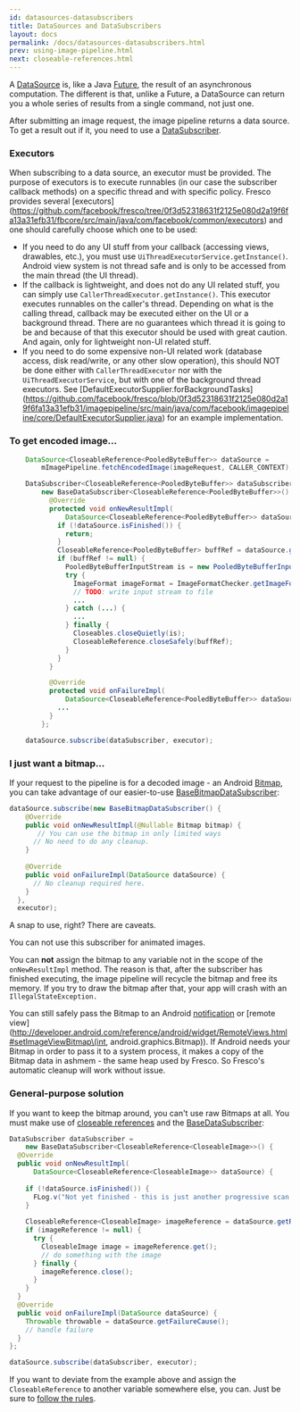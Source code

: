 ```yaml
---
id: datasources-datasubscribers
title: DataSources and DataSubscribers
layout: docs
permalink: /docs/datasources-datasubscribers.html
prev: using-image-pipeline.html
next: closeable-references.html
---
```


A [DataSource](../javadoc/reference/com/facebook/datasource/DataSource.html) is, like a Java [Future](http://developer.android.com/reference/java/util/concurrent/Future.html), the result of an asynchronous computation. The different is that, unlike a Future, a DataSource can return you a whole series of results from a single command, not just one.

After submitting an image request, the image pipeline returns a data source. To get a result out if it, you need to use a [DataSubscriber](../javadoc/reference/com/facebook/datasource/DataSubscriber.html).

### Executors

When subscribing to a data source, an executor must be provided. The purpose of executors is to execute runnables (in our case the subscriber callback methods) on a specific thread and with specific policy.
Fresco provides several [executors] (https://github.com/facebook/fresco/tree/0f3d52318631f2125e080d2a19f6fa13a31efb31/fbcore/src/main/java/com/facebook/common/executors) and one should carefully choose which one to be used:

* If you need to do any UI stuff from your callback (accessing views, drawables, etc.), you must use `UiThreadExecutorService.getInstance()`. Android view system is not thread safe and is only to be accessed from the main thread (the UI thread).
* If the callback is lightweight, and does not do any UI related stuff, you can simply use `CallerThreadExecutor.getInstance()`. This executor executes runnables on the caller's thread. Depending on what is the calling thread, callback may be executed either on the UI or a background thread. There are no guarantees which thread it is going to be and because of that this executor should be used with great caution. And again, only for lightweight non-UI related stuff. 
* If you need to do some expensive non-UI related work (database access, disk read/write, or any other slow operation), this should NOT be done either with `CallerThreadExecutor` nor with the `UiThreadExecutorService`, but with one of the background thread executors. See [DefaultExecutorSupplier.forBackgroundTasks] (https://github.com/facebook/fresco/blob/0f3d52318631f2125e080d2a19f6fa13a31efb31/imagepipeline/src/main/java/com/facebook/imagepipeline/core/DefaultExecutorSupplier.java) for an example implementation.

### To get encoded image...

```java
    DataSource<CloseableReference<PooledByteBuffer>> dataSource =
        mImagePipeline.fetchEncodedImage(imageRequest, CALLER_CONTEXT);

    DataSubscriber<CloseableReference<PooledByteBuffer>> dataSubscriber =
        new BaseDataSubscriber<CloseableReference<PooledByteBuffer>>() {
          @Override
          protected void onNewResultImpl(
              DataSource<CloseableReference<PooledByteBuffer>> dataSource) {
            if (!dataSource.isFinished()) {
              return;
            }
            CloseableReference<PooledByteBuffer> buffRef = dataSource.getResult();
            if (buffRef != null) {
              PooledByteBufferInputStream is = new PooledByteBufferInputStream(buffRef.get());
              try {
                ImageFormat imageFormat = ImageFormatChecker.getImageFormat(is);
                // TODO: write input stream to file
                ...
              } catch (...) {
                ...
              } finally {
                Closeables.closeQuietly(is);
                CloseableReference.closeSafely(buffRef);
              }
            }
          }

          @Override
          protected void onFailureImpl(
              DataSource<CloseableReference<PooledByteBuffer>> dataSource) {
            ...
          }
        };

    dataSource.subscribe(dataSubscriber, executor);
```


### I just want a bitmap...

If your request to the pipeline is for a decoded image - an Android [Bitmap](http://developer.android.com/reference/android/graphics/Bitmap.html), you can take advantage of our easier-to-use [BaseBitmapDataSubscriber](../javadoc/reference/com/facebook/imagepipeline/datasource/BaseBitmapDataSubscriber):

```java
dataSource.subscribe(new BaseBitmapDataSubscriber() {
    @Override
    public void onNewResultImpl(@Nullable Bitmap bitmap) {
	   // You can use the bitmap in only limited ways
      // No need to do any cleanup.
    }
 
    @Override
    public void onFailureImpl(DataSource dataSource) {
      // No cleanup required here.
    }
  },
  executor);
```

A snap to use, right? There are caveats.

You can not use this subscriber for animated images.

You can **not** assign the bitmap to any variable not in the scope of the `onNewResultImpl` method. The reason is that, after the subscriber has finished executing, the image pipeline will recycle the bitmap and free its memory. If you try to draw the bitmap after that, your app will crash with an `IllegalStateException.`

You can still safely pass the Bitmap to an Android [notification](https://developer.android.com/reference/android/support/v4/app/NotificationCompat.Builder.html#setLargeIcon\(android.graphics.Bitmap\)) or [remote view](http://developer.android.com/reference/android/widget/RemoteViews.html#setImageViewBitmap\(int, android.graphics.Bitmap\)). If Android needs your Bitmap in order to pass it to a system process, it makes a copy of the Bitmap data in ashmem - the same heap used by Fresco. So Fresco's automatic cleanup will work without issue.

### General-purpose solution

If you want to keep the bitmap around, you can't use raw Bitmaps at all. You must make use of [closeable references](closeable-references.html) and the [BaseDataSubscriber](../javadoc/reference/com/facebook/datasource/BaseDataSubscriber.html):

```java
DataSubscriber dataSubscriber =
    new BaseDataSubscriber<CloseableReference<CloseableImage>>() {
  @Override
  public void onNewResultImpl(
      DataSource<CloseableReference<CloseableImage>> dataSource) {
      
    if (!dataSource.isFinished()) {
      FLog.v("Not yet finished - this is just another progressive scan.");
    }  
      
    CloseableReference<CloseableImage> imageReference = dataSource.getResult();
    if (imageReference != null) {
      try {
        CloseableImage image = imageReference.get();
        // do something with the image
      } finally {
        imageReference.close();
      }
    }
  }
  @Override
  public void onFailureImpl(DataSource dataSource) {
    Throwable throwable = dataSource.getFailureCause();
    // handle failure
  }
};

dataSource.subscribe(dataSubscriber, executor);
```

If you want to deviate from the example above and assign the `CloseableReference` to another variable somewhere else, you can. Just be sure to [follow the rules](closeable-references.html).

